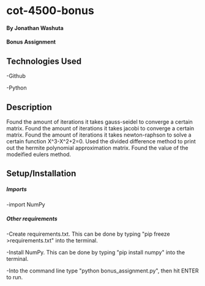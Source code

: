# cot-4500-bonus

#### By **Jonathan Washuta**

#### Bonus Assignment

## Technologies Used

-Github

-Python

## Description
Found the amount of iterations it takes gauss-seidel to converge a certain matrix. Found the amount of iterations it takes jacobi to converge a certain matrix. Found the amount of iterations it takes newton-raphson to solve a certain function X^3-X^2+2=0. Used the divided difference method to print out the hermite polynomial approximation matrix. Found the value of the modeified eulers method.



## Setup/Installation
##### Imports
-import  NumPy

##### Other requirements
-Create requirements.txt. This can be done by typing "pip freeze >requirements.txt" into the terminal.

-Install NumPy. This can be done by typing "pip install numpy" into the terminal.

-Into the command line type
"python bonus_assignment.py", then hit ENTER to run.
